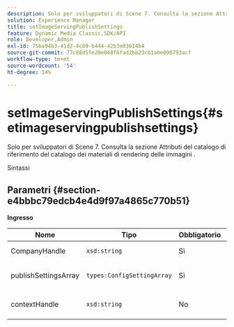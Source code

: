 ```yaml
---
description: Solo per sviluppatori di Scene 7. Consulta la sezione Attributi del catalogo di riferimento del catalogo dei materiali di rendering delle immagini .
solution: Experience Manager
title: setImageServingPublishSettings
feature: Dynamic Media Classic,SDK/API
role: Developer,Admin
exl-id: 75ba94b3-41d2-4c09-b444-42b3e83614b4
source-git-commit: 77c88d5fe20e048f6fad2bb23cb1abe090793acf
workflow-type: tm+mt
source-wordcount: '54'
ht-degree: 14%

---
```


# setImageServingPublishSettings{#setimageservingpublishsettings}

Solo per sviluppatori di Scene 7. Consulta la sezione Attributi del catalogo di riferimento del catalogo dei materiali di rendering delle immagini .

Sintassi

## Parametri {#section-e4bbbc79edcb4e4d9f97a4865c770b51}

**Ingresso**

| Nome | Tipo | Obbligatorio | Descrizione |
|---|---|---|---|
| CompanyHandle | `xsd:string` | Sì | Tratta l&#39;azienda. |
| publishSettingsArray | `types:ConfigSettingArray` | Sì | Solo per sviluppatori di Scene 7. |
| contextHandle | `xsd:string` | No | Gestisci il contesto di pubblicazione. |
